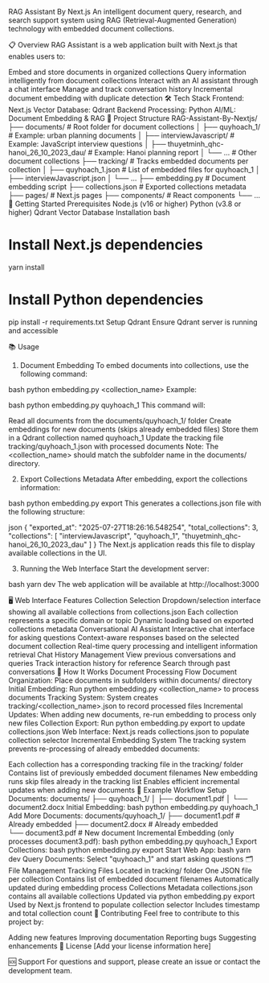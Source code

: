 RAG Assistant By Next.js
An intelligent document query, research, and search support system using RAG (Retrieval-Augmented Generation) technology with embedded document collections.

📋 Overview
RAG Assistant is a web application built with Next.js that enables users to:

Embed and store documents in organized collections
Query information intelligently from document collections
Interact with an AI assistant through a chat interface
Manage and track conversation history
Incremental document embedding with duplicate detection
🛠️ Tech Stack
Frontend: Next.js
Vector Database: Qdrant
Backend Processing: Python
AI/ML: Document Embedding & RAG
📁 Project Structure
RAG-Assistant-By-Nextjs/
├── documents/                 # Root folder for document collections
│   ├── quyhoach_1/           # Example: urban planning documents
│   ├── interviewJavascript/  # Example: JavaScript interview questions
│   ├── thuyetminh_qhc-hanoi_26_10_2023_dau/  # Example: Hanoi planning report
│   └── ...                   # Other document collections
├── tracking/                 # Tracks embedded documents per collection
│   ├── quyhoach_1.json      # List of embedded files for quyhoach_1
│   ├── interviewJavascript.json
│   └── ...
├── embedding.py              # Document embedding script
├── collections.json          # Exported collections metadata
├── pages/                    # Next.js pages
├── components/               # React components
└── ...
🚀 Getting Started
Prerequisites
Node.js (v16 or higher)
Python (v3.8 or higher)
Qdrant Vector Database
Installation
bash
# Install Next.js dependencies
yarn install

# Install Python dependencies
pip install -r requirements.txt
Setup Qdrant
Ensure Qdrant server is running and accessible

📚 Usage
1. Document Embedding
To embed documents into collections, use the following command:

bash
python embedding.py <collection_name>
Example:

bash
python embedding.py quyhoach_1
This command will:

Read all documents from the documents/quyhoach_1/ folder
Create embeddings for new documents (skips already embedded files)
Store them in a Qdrant collection named quyhoach_1
Update the tracking file tracking/quyhoach_1.json with processed documents
Note: The <collection_name> should match the subfolder name in the documents/ directory.

2. Export Collections Metadata
After embedding, export the collections information:

bash
python embedding.py export
This generates a collections.json file with the following structure:

json
{
  "exported_at": "2025-07-27T18:26:16.548254",
  "total_collections": 3,
  "collections": [
    "interviewJavascript",
    "quyhoach_1",
    "thuyetminh_qhc-hanoi_26_10_2023_dau"
  ]
}
The Next.js application reads this file to display available collections in the UI.

3. Running the Web Interface
Start the development server:

bash
yarn dev
The web application will be available at http://localhost:3000

🖥️ Web Interface Features
Collection Selection
Dropdown/selection interface showing all available collections from collections.json
Each collection represents a specific domain or topic
Dynamic loading based on exported collections metadata
Conversational AI Assistant
Interactive chat interface for asking questions
Context-aware responses based on the selected document collection
Real-time query processing and intelligent information retrieval
Chat History Management
View previous conversations and queries
Track interaction history for reference
Search through past conversations
🔧 How It Works
Document Processing Flow
Document Organization: Place documents in subfolders within documents/ directory
Initial Embedding: Run python embedding.py <collection_name> to process documents
Tracking System: System creates tracking/<collection_name>.json to record processed files
Incremental Updates: When adding new documents, re-run embedding to process only new files
Collection Export: Run python embedding.py export to update collections.json
Web Interface: Next.js reads collections.json to populate collection selector
Incremental Embedding System
The tracking system prevents re-processing of already embedded documents:

Each collection has a corresponding tracking file in the tracking/ folder
Contains list of previously embedded document filenames
New embedding runs skip files already in the tracking list
Enables efficient incremental updates when adding new documents
📝 Example Workflow
Setup Documents:
documents/
├── quyhoach_1/
│   ├── document1.pdf
│   └── document2.docx
Initial Embedding:
bash
python embedding.py quyhoach_1
Add More Documents:
documents/quyhoach_1/
├── document1.pdf      # Already embedded
├── document2.docx     # Already embedded  
└── document3.pdf      # New document
Incremental Embedding (only processes document3.pdf):
bash
python embedding.py quyhoach_1
Export Collections:
bash
python embedding.py export
Start Web App:
bash
yarn dev
Query Documents: Select "quyhoach_1" and start asking questions
🗂️ File Management
Tracking Files
Located in tracking/ folder
One JSON file per collection
Contains list of embedded document filenames
Automatically updated during embedding process
Collections Metadata
collections.json contains all available collections
Updated via python embedding.py export
Used by Next.js frontend to populate collection selector
Includes timestamp and total collection count
🤝 Contributing
Feel free to contribute to this project by:

Adding new features
Improving documentation
Reporting bugs
Suggesting enhancements
📄 License
[Add your license information here]

🆘 Support
For questions and support, please create an issue or contact the development team.

